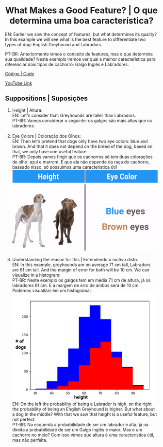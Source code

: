 <h1 align="center">What Makes a Good Feature? | O que determina uma boa característica?</h1>
<p>EN: Earlier we saw the concept of features, but what determines its quality? In this example we will see what is the best feature to differentiate two types of dog: English Greyhound and Labradors.</p>
<p>PT-BR: Anteriormente vimos o conceito de features, mas o que determina sua qualidade? Neste exemplo iremos ver qual a melhor característica para diferenciar dois tipos de cachorro: Galgo Inglês e Labradores.</p>
<p><a target="_blank" href="./video_03.py">Código | Code</a></p>
<p><a target="_blank" href="https://www.youtube.com/watch?v=N9fDIAflCMY">YouTube Link</a></p>

<h2>Suppositions | Suposições</h2>
<ol>
    <li>Height | Altura:<br> 
    EN: Let's consider that: Greyhounds are taller than Labradors.<br>
    PT-BR: Vamos considerar o seguinte: os galgos são mais altos que os labradores.</li>
    <br>
    <li>Eye Colors | Coloração dos Olhos:<br>
    EN: Then let's pretend that dogs only have two eye colors: blue and brown. And that it does not depend on the breed of the dog, based on that, we only have one useful feature<br>
    PT-BR: Depois vamos fingir que os cachorros só tem duas colorações de olho: azul e marrom. E que ela não depende da raça do cachorro, baseado nisso, só possuímos uma característica útil<br>
    <img src="./table.PNG" alt="Table"></li>
    <br>
    <li>Understanding the reason for this | Entendendo o motivo disto.<br>
    EN: In this example, greyhounds are on average 71 cm tall, Labradors are 61 cm tall. And the margin of error for both will be 10 cm. We can visualize in a histogram:<br>
    PT-BR: Neste exemplo os galgos tem em média 71 cm de altura, já os labradores 61 cm. E a margem de erro de ambos será de 10 cm. Podemos visualizar em um histograma:<br>
    <img src="./histogram.png" alt="Histogram"><br>
    EN: On the left the probability of being a Labrador is high, on the right the probability of being an English Greyhound is higher. But what about a dog in the middle? With that we saw that height is a useful feature, but not perfect.<br>
    PT-BR: Na esquerda a probabilidade de ser um labrador é alta, já na direita a probabilidade de ser um Galgo Inglês é maior. Mas e um cachorro no meio? Com isso vimos que altura é uma característica útil, mas não perfeita.
    </li>
</ol>
